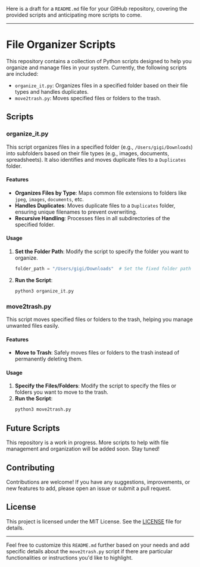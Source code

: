 Here is a draft for a `README.md` file for your GitHub repository, covering the provided scripts and anticipating more scripts to come.

---

# File Organizer Scripts

This repository contains a collection of Python scripts designed to help you organize and manage files in your system. Currently, the following scripts are included:

- `organize_it.py`: Organizes files in a specified folder based on their file types and handles duplicates.
- `move2trash.py`: Moves specified files or folders to the trash.

## Scripts

### organize_it.py

This script organizes files in a specified folder (e.g., `/Users/gigi/Downloads`) into subfolders based on their file types (e.g., images, documents, spreadsheets). It also identifies and moves duplicate files to a `Duplicates` folder.

#### Features

- **Organizes Files by Type**: Maps common file extensions to folders like `jpeg`, `images`, `documents`, etc.
- **Handles Duplicates**: Moves duplicate files to a `Duplicates` folder, ensuring unique filenames to prevent overwriting.
- **Recursive Handling**: Processes files in all subdirectories of the specified folder.

#### Usage

1. **Set the Folder Path**: Modify the script to specify the folder you want to organize.
    ```python
    folder_path = "/Users/gigi/Downloads"  # Set the fixed folder path here
    ```
2. **Run the Script**:
    ```sh
    python3 organize_it.py
    ```

### move2trash.py

This script moves specified files or folders to the trash, helping you manage unwanted files easily.

#### Features

- **Move to Trash**: Safely moves files or folders to the trash instead of permanently deleting them.

#### Usage

1. **Specify the Files/Folders**: Modify the script to specify the files or folders you want to move to the trash.
2. **Run the Script**:
    ```sh
    python3 move2trash.py
    ```

## Future Scripts

This repository is a work in progress. More scripts to help with file management and organization will be added soon. Stay tuned!

## Contributing

Contributions are welcome! If you have any suggestions, improvements, or new features to add, please open an issue or submit a pull request.

## License

This project is licensed under the MIT License. See the [LICENSE](LICENSE) file for details.

---

Feel free to customize this `README.md` further based on your needs and add specific details about the `move2trash.py` script if there are particular functionalities or instructions you'd like to highlight.